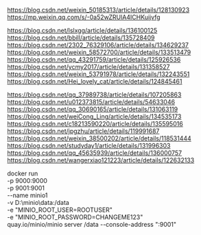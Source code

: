 https://blog.csdn.net/weixin_50185313/article/details/128130923
https://mp.weixin.qq.com/s/-0a52wZRUlA4ICHKuijvfg

https://blog.csdn.net/lslxgg/article/details/136100125
https://blog.csdn.net/bbill/article/details/135728409
https://blog.csdn.net/2302_76329106/article/details/134629237
https://blog.csdn.net/weixin_58572700/article/details/133513479
https://blog.csdn.net/qq_43291759/article/details/125926536
https://blog.csdn.net/ycmy2017/article/details/131358527
https://blog.csdn.net/weixin_53791978/article/details/132243551
https://blog.csdn.net/Hei_lovely_cat/article/details/124845461



https://blog.csdn.net/qq_37989738/article/details/107205863
https://blog.csdn.net/u012373815/article/details/54633046
https://blog.csdn.net/qq_30690165/article/details/131063119
https://blog.csdn.net/weiCong_Ling/article/details/134535173
https://blog.csdn.net/c18213590220/article/details/135595016
https://blog.csdn.net/jpgzhu/article/details/119991687
https://blog.csdn.net/weixin_38500202/article/details/118531444
https://blog.csdn.net/studyday1/article/details/131996303
https://blog.csdn.net/qq_45635939/article/details/136000757
https://blog.csdn.net/wangerxiao121223/article/details/122632133


docker run \
-p 9000:9000 \
-p 9001:9001 \
--name minio1 \
-v D:\minio\data:/data \
-e "MINIO_ROOT_USER=ROOTUSER" \
-e "MINIO_ROOT_PASSWORD=CHANGEME123" \
quay.io/minio/minio server /data --console-address ":9001"
